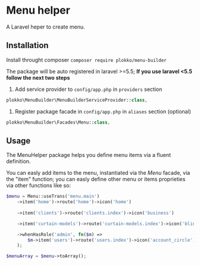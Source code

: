 # Menu helper
A Laravel heper to create menu.

## Installation
Install throught composer `composer require plokko/menu-builder`


The package will be auto registered in laravel >=5.5;
**If you use laravel <5.5 follow the next two steps**

1. Add service provider to `config/app.php` in `providers` section
```php
plokko\MenuBuilder\MenuBuilderServiceProvider::class,
```

1. Register package facade in `config/app.php` in `aliases` section (optional)
```php
plokko\MenuBuilder\Facades\Menu::class,
```

## Usage
The MenuHelper package helps you define menu items via a fluent definition.

You can easly add items to the menu, instantiated via the *Menu* facade, via the "item" function;
you can easly define other menu or items proprieties via other functions like so:
```php
$menu = Menu::useTrans('menu.main')
    ->item('home')->route('home')->icon('home')
    
    ->item('clients')->route('clients.index')->icon('business')

    ->item('curtain-models')->route('curtain-models.index')->icon('blinds')

    ->whenHasRole('admin', fn($m) =>
        $m->item('users')->route('users.index')->icon('account_circle')->color('pink')
    );

$menuArray = $menu->toArray();
```
